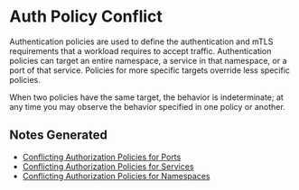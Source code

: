 # Auth Policy Conflict

Authentication policies are used to define the authentication and mTLS
requirements that a workload requires to accept traffic. Authentication policies
can target an entire namespace, a service in that namespace, or a port of that
service. Policies for more specific targets override less specific policies. 

When two policies have the same target, the behavior is indeterminate; at any
time you may observe the behavior specified in one policy or another.

## Notes Generated

- [Conflicting Authorization Policies for Ports](README-auth-policy-conflict-port.md)
- [Conflicting Authorization Policies for
  Services](README-auth-policy-conflict-service.md)
- [Conflicting Authorization Policies for
  Namespaces](README-auth-policy-conflict-namespace.md)

